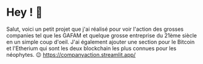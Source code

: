 # Hey ! 👋
Salut, voici un petit projet que j'ai réalisé pour voir l'action des grosses companies tel que les GAFAM et quelque grosse entreprise du 21ème siècle en un simple coup d'oeil.
J'ai également ajouter une section pour le Bitcoin et l'Etherium qui sont les deux blockchain les plus connues pour les néophytes. 😉
https://companyaction.streamlit.app/
